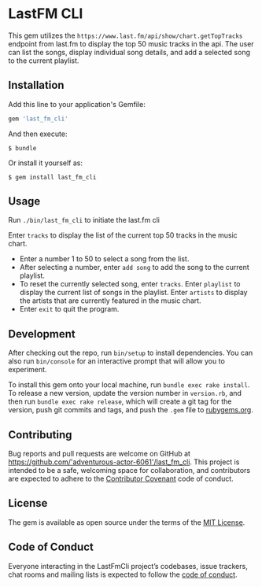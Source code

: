 # LastFM CLI

This gem utilizes the `https://www.last.fm/api/show/chart.getTopTracks` endpoint from last.fm to display the top 50 music tracks in the api. The user can list the songs, display individual song details, and add a selected song to the current playlist.

## Installation

Add this line to your application's Gemfile:

```ruby
gem 'last_fm_cli'
```

And then execute:

    $ bundle

Or install it yourself as:

    $ gem install last_fm_cli

## Usage

Run `./bin/last_fm_cli` to initiate the last.fm cli

Enter `tracks` to display the list of the current top 50 tracks in the music chart.
  - Enter a number 1 to 50 to select a song from the list.
  - After selecting a number, enter `add song` to add the song to the current playlist.
  - To reset the currently selected song, enter `tracks`.
Enter `playlist` to display the current list of songs in the playlist.
Enter `artists` to display the artists that are currently featured in the music chart.
  - Enter `exit` to quit the program.

## Development

After checking out the repo, run `bin/setup` to install dependencies. You can also run `bin/console` for an interactive prompt that will allow you to experiment.

To install this gem onto your local machine, run `bundle exec rake install`. To release a new version, update the version number in `version.rb`, and then run `bundle exec rake release`, which will create a git tag for the version, push git commits and tags, and push the `.gem` file to [rubygems.org](https://rubygems.org).

## Contributing

Bug reports and pull requests are welcome on GitHub at https://github.com/'adventurous-actor-6061'/last_fm_cli. This project is intended to be a safe, welcoming space for collaboration, and contributors are expected to adhere to the [Contributor Covenant](http://contributor-covenant.org) code of conduct.

## License

The gem is available as open source under the terms of the [MIT License](https://opensource.org/licenses/MIT).

## Code of Conduct

Everyone interacting in the LastFmCli project’s codebases, issue trackers, chat rooms and mailing lists is expected to follow the [code of conduct](https://github.com/'adventurous-actor-6061'/last_fm_cli/blob/master/CODE_OF_CONDUCT.md).

